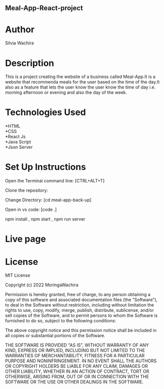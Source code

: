 ## Meal-App-React-project
# Author
Silvia Wachira
# Description
This is a project creating the website of a business called Meal-App.It is a website that recommenda meals for the user based on the time of the day.It also as a feature that lets the user know the user know the time of day i.e. morning afternoon or evening and also the day of the week.
# Technologies Used
*HTML<br>
*CSS<br>
*React Js<br>
*Java Script<br>
*Json Server
# Set Up Instructions
Open the Terminal command line: [CTRL+ALT+T]

Clone the repository:

Change Directory: [cd meal-app-back-up]

Open in vs code: [code .]

npm install , npm start , npm run server

# Live page
# License
MIT License

Copyright (c) 2022 MoringaWachira

Permission is hereby granted, free of charge, to any person obtaining a copy
of this software and associated documentation files (the "Software"), to deal
in the Software without restriction, including without limitation the rights
to use, copy, modify, merge, publish, distribute, sublicense, and/or sell
copies of the Software, and to permit persons to whom the Software is
furnished to do so, subject to the following conditions:

The above copyright notice and this permission notice shall be included in all
copies or substantial portions of the Software.

THE SOFTWARE IS PROVIDED "AS IS", WITHOUT WARRANTY OF ANY KIND, EXPRESS OR
IMPLIED, INCLUDING BUT NOT LIMITED TO THE WARRANTIES OF MERCHANTABILITY,
FITNESS FOR A PARTICULAR PURPOSE AND NONINFRINGEMENT. IN NO EVENT SHALL THE
AUTHORS OR COPYRIGHT HOLDERS BE LIABLE FOR ANY CLAIM, DAMAGES OR OTHER
LIABILITY, WHETHER IN AN ACTION OF CONTRACT, TORT OR OTHERWISE, ARISING FROM,
OUT OF OR IN CONNECTION WITH THE SOFTWARE OR THE USE OR OTHER DEALINGS IN THE
SOFTWARE.



